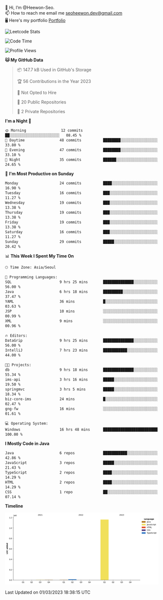👋 Hi, I’m @Heewon-Seo.  
📫 How to reach me email me seoheewon.dev@gmail.com   
🖥 Here's my portfolio [Portfolio](https://haileynotes.notion.site/HEEWON-SEO-f98fe97412ee4a6a94fd24fe6832f84c)

![Leetcode Stats](https://leetcode.card.workers.dev/?username=Heewon-Seo)

 <!--START_SECTION:waka-->
![Code Time](http://img.shields.io/badge/Code%20Time-278%20hrs%207%20mins-blue)

![Profile Views](http://img.shields.io/badge/Profile%20Views-0-blue)

**🐱 My GitHub Data** 

> 📦 147.7 kB Used in GitHub's Storage 
 > 
> 🏆 56 Contributions in the Year 2023
 > 
> 🚫 Not Opted to Hire
 > 
> 📜 20 Public Repositories 
 > 
> 🔑 2 Private Repositories 
 > 
**I'm a Night 🦉** 

```text
🌞 Morning                12 commits          ██░░░░░░░░░░░░░░░░░░░░░░░   08.45 % 
🌆 Daytime                48 commits          ████████░░░░░░░░░░░░░░░░░   33.80 % 
🌃 Evening                47 commits          ████████░░░░░░░░░░░░░░░░░   33.10 % 
🌙 Night                  35 commits          ██████░░░░░░░░░░░░░░░░░░░   24.65 % 
```
📅 **I'm Most Productive on Sunday** 

```text
Monday                   24 commits          ████░░░░░░░░░░░░░░░░░░░░░   16.90 % 
Tuesday                  16 commits          ███░░░░░░░░░░░░░░░░░░░░░░   11.27 % 
Wednesday                19 commits          ███░░░░░░░░░░░░░░░░░░░░░░   13.38 % 
Thursday                 19 commits          ███░░░░░░░░░░░░░░░░░░░░░░   13.38 % 
Friday                   19 commits          ███░░░░░░░░░░░░░░░░░░░░░░   13.38 % 
Saturday                 16 commits          ███░░░░░░░░░░░░░░░░░░░░░░   11.27 % 
Sunday                   29 commits          █████░░░░░░░░░░░░░░░░░░░░   20.42 % 
```


📊 **This Week I Spent My Time On** 

```text
🕑︎ Time Zone: Asia/Seoul

💬 Programming Languages: 
SQL                      9 hrs 25 mins       ██████████████░░░░░░░░░░░   56.00 % 
Java                     6 hrs 18 mins       █████████░░░░░░░░░░░░░░░░   37.47 % 
YAML                     36 mins             █░░░░░░░░░░░░░░░░░░░░░░░░   03.63 % 
JSP                      10 mins             ░░░░░░░░░░░░░░░░░░░░░░░░░   00.99 % 
XML                      9 mins              ░░░░░░░░░░░░░░░░░░░░░░░░░   00.96 % 

🔥 Editors: 
DataGrip                 9 hrs 25 mins       ██████████████░░░░░░░░░░░   56.00 % 
IntelliJ                 7 hrs 23 mins       ███████████░░░░░░░░░░░░░░   44.00 % 

🐱‍💻 Projects: 
db                       9 hrs 18 mins       ██████████████░░░░░░░░░░░   55.34 % 
ims-api                  3 hrs 16 mins       █████░░░░░░░░░░░░░░░░░░░░   19.50 % 
springmvc                3 hrs 5 mins        █████░░░░░░░░░░░░░░░░░░░░   18.34 % 
biz-core-ims             24 mins             █░░░░░░░░░░░░░░░░░░░░░░░░   02.47 % 
gng-fw                   16 mins             ░░░░░░░░░░░░░░░░░░░░░░░░░   01.61 % 

💻 Operating System: 
Windows                  16 hrs 48 mins      █████████████████████████   100.00 % 
```

**I Mostly Code in Java** 

```text
Java                     6 repos             ███████████░░░░░░░░░░░░░░   42.86 % 
JavaScript               3 repos             █████░░░░░░░░░░░░░░░░░░░░   21.43 % 
TypeScript               2 repos             ████░░░░░░░░░░░░░░░░░░░░░   14.29 % 
HTML                     2 repos             ████░░░░░░░░░░░░░░░░░░░░░   14.29 % 
CSS                      1 repo              ██░░░░░░░░░░░░░░░░░░░░░░░   07.14 % 
```



**Timeline**

![Lines of Code chart](https://raw.githubusercontent.com/Heewon-Seo/Heewon-Seo/main/assets/bar_graph.png)


 Last Updated on 01/03/2023 18:38:15 UTC
<!--END_SECTION:waka-->

